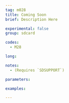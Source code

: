 ```yaml
---
tag: m028
title: Coming Soon
brief: Description Here

experimental: false
group: sdcard

codes:
  - M28

long:

notes:
  - (Requires `SDSUPPORT`)

parameters:

examples:

---
```


